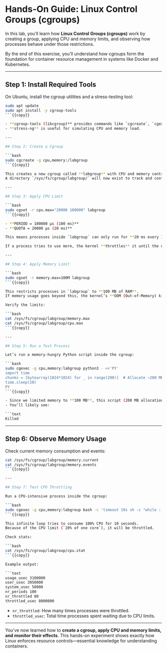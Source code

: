 # Hands-On Guide: Linux Control Groups (cgroups)

In this lab, you’ll learn how **Linux Control Groups (cgroups)** work by creating a group, applying CPU and memory limits, and observing how processes behave under those restrictions.

By the end of this exercise, you’ll understand how cgroups form the foundation for container resource management in systems like Docker and Kubernetes.

---

## Step 1: Install Required Tools

On Ubuntu, install the cgroup utilities and a stress-testing tool:

```bash
sudo apt update
sudo apt install -y cgroup-tools
```{{copy}}  

- **cgroup-tools (libcgroup)** provides commands like `cgcreate`, `cgexec`, and `cgset` for managing cgroups.  
- **stress-ng** is useful for simulating CPU and memory load.  

---

## Step 2: Create a Cgroup  

```bash
sudo cgcreate -g cpu,memory:/labgroup
```{{copy}}  

This creates a new cgroup called **labgroup** with CPU and memory controllers enabled.  
A directory `/sys/fs/cgroup/labgroup/` will now exist to track and control resources.  

---

## Step 3: Apply CPU Limit  

```bash
sudo cgset -r cpu.max="20000 100000" labgroup
```{{copy}}  

- **PERIOD = 100000 µs (100 ms)**  
- **QUOTA = 20000 µs (20 ms)**  

This means processes inside `labgroup` can only run for **20 ms every 100 ms**, which is ~20% of a single CPU core.  

If a process tries to use more, the kernel **throttles** it until the next scheduling window.  

---

## Step 4: Apply Memory Limit  

```bash
sudo cgset -r memory.max=100M labgroup
```{{copy}}  

This restricts processes in `labgroup` to **100 MB of RAM**.  
If memory usage goes beyond this, the kernel’s **OOM (Out-of-Memory) killer** terminates the process.  

Verify the limits:  

```bash
cat /sys/fs/cgroup/labgroup/memory.max
cat /sys/fs/cgroup/labgroup/cpu.max
```{{copy}}  

---

## Step 5: Run a Test Process  

Let’s run a memory-hungry Python script inside the cgroup:  

```bash
sudo cgexec -g cpu,memory:labgroup python3 - <<'PY'
import time
chunks = [bytearray(1024*1024) for _ in range(200)]  # Allocate ~200 MB
time.sleep(20)
PY
```{{copy}}  

- Since we limited memory to **100 MB**, this script (200 MB allocation) should trigger the OOM killer.  
- You’ll likely see:  

```text
Killed
```

---

## Step 6: Observe Memory Usage

Check current memory consumption and events:

```bash
cat /sys/fs/cgroup/labgroup/memory.current
cat /sys/fs/cgroup/labgroup/memory.events
```{{copy}}  

---

## Step 7: Test CPU Throttling  

Run a CPU-intensive process inside the cgroup:  

```bash
sudo cgexec -g cpu,memory:labgroup bash -c 'timeout 10s sh -c "while :; do :; done"'
```{{copy}}  

This infinite loop tries to consume 100% CPU for 10 seconds.  
Because of the CPU limit (`20% of one core`), it will be throttled.  

Check stats:  

```bash
cat /sys/fs/cgroup/labgroup/cpu.stat
```{{copy}}  

Example output:  

```text
usage_usec 3100000
user_usec 3050000
system_usec 50000
nr_periods 100
nr_throttled 80
throttled_usec 8000000
```

* `nr_throttled`: How many times processes were throttled.
* `throttled_usec`: Total time processes spent waiting due to CPU limits.

---

You’ve now learned how to **create a cgroup, apply CPU and memory limits, and monitor their effects**.
This hands-on experiment shows exactly how Linux enforces resource controls—essential knowledge for understanding containers.


